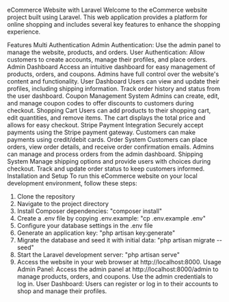 eCommerce Website with Laravel
Welcome to the eCommerce website project built using Laravel. This web application provides a platform for online shopping and includes several key features to enhance the shopping experience.

Features
Multi Authentication
Admin Authentication: Use the admin panel to manage the website, products, and orders.
User Authentication: Allow customers to create accounts, manage their profiles, and place orders.
Admin Dashboard
Access an intuitive dashboard for easy management of products, orders, and coupons.
Admins have full control over the website's content and functionality.
User Dashboard
Users can view and update their profiles, including shipping information.
Track order history and status from the user dashboard.
Coupon Management System
Admins can create, edit, and manage coupon codes to offer discounts to customers during checkout.
Shopping Cart
Users can add products to their shopping cart, edit quantities, and remove items.
The cart displays the total price and allows for easy checkout.
Stripe Payment Integration
Securely accept payments using the Stripe payment gateway.
Customers can make payments using credit/debit cards.
Order System
Customers can place orders, view order details, and receive order confirmation emails.
Admins can manage and process orders from the admin dashboard.
Shipping System
Manage shipping options and provide users with choices during checkout.
Track and update order status to keep customers informed.
Installation and Setup
To run this eCommerce website on your local development environment, follow these steps:
1. Clone the repository
2. Navigate to the project directory
3. Install Composer dependencies: "composer install"
4. Create a .env file by copying .env.example: "cp .env.example .env"
5. Configure your database settings in the .env file
6. Generate an application key: "php artisan key:generate"
7. Migrate the database and seed it with initial data: "php artisan migrate --seed"
8. Start the Laravel development server: "php artisan serve"
9. Access the website in your web browser at http://localhost:8000.
Usage
Admin Panel: Access the admin panel at http://localhost:8000/admin to manage products, orders, and coupons. Use the admin credentials to log in.
User Dashboard: Users can register or log in to their accounts to shop and manage their profiles.
